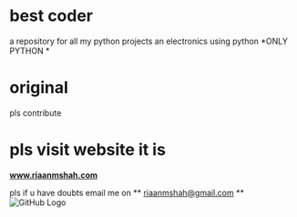 # best coder #
a repository for all my python projects an electronics using python 
*ONLY PYTHON *
# original #
pls contribute
# pls visit website it is #
**www.riaanmshah.com**


pls if u have doubts email me on ** riaanmshah@gmail.com **
![GitHub Logo](/images/logo.png)
